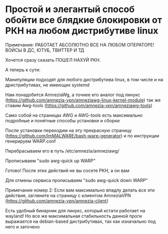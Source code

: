 # Простой и элегантый способ обойти все блядкие блокировки от РКН на любом дистрибутиве linux

Примечание: РАБОТАЕТ АБСОЛЮТНО ВСЕ НА ЛЮБОМ ОПЕРАТОРЕ! ВОЙСЫ В ДС, ЮТУБ, ТВИТТЕР И ТД

Хочется сразу сказать ПОШЕЛ НАХУЙ РКН. 

А теперь к сути:

Манипуляции подходят для любого дистрибутива linux, в том числе и на дристрибутивах, не имеющих systemd 

Нам понадобится AmneziaWg, а точнее его аналог под линукс (https://github.com/amnezia-vpn/amneziawg-linux-kernel-module) 
так же ставим Awg-tools (https://github.com/amnezia-vpn/amneziawg-tools)

Само собой на страницах AWG и AWG-tools есть максимально подробные и понятные способы установки и сборки

После установки переходим на эту прекрасную страницу (https://github.com/ImMALWARE/bash-warp-generator) и по инструкции генерируем WARP.conf

Перебрасываем его в путь /etc/amnezia/amneziawg/ 

Прописываем "sudo awg-quick up WARP"

Готово! После этих действий не вы сосете РКН, а он вам 

Для отмены сервиса прописываем "sudo awg-quick down WARP"

Примечание номер 2: Если вам максимально впадлу делать все эти действия, загляните на страницу с клиентом AmneziaVPN (https://github.com/amnezia-vpn/amnezia-client)

Есть удобный бинарник для линукс, который кстати работает на wayland! Но все же максимальная стабильность данной проги выражается на debian-based дистрибутивах, так как изначально под него и заточено
